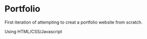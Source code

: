 # Portfolio

First iteration of attempting to creat a portfolio website from scratch.

Using HTML/CSS/Javascript

